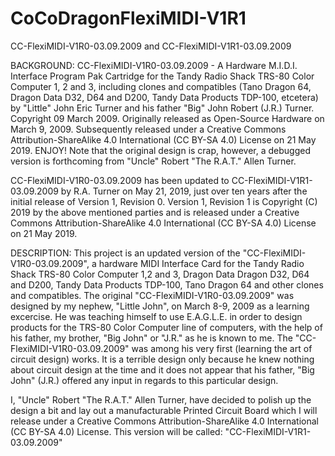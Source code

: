 # CoCoDragonFlexiMIDI-V1R1
CC-FlexiMIDI-V1R0-03.09.2009 and CC-FlexiMIDI-V1R1-03.09.2009

BACKGROUND:
CC-FlexiMIDI-V1R0-03.09.2009 - A Hardware M.I.D.I. Interface Program Pak Cartridge for the Tandy Radio Shack TRS-80 Color Computer 1, 2 and 3, including clones and compatibles (Tano Dragon 64, Dragon Data D32, D64 and D200, Tandy Data Products TDP-100, etcetera) by "Little" John Eric Turner and his father "Big" John Robert (J.R.) Turner. Copyright 09 March 2009. Originally released as Open-Source Hardware on March 9, 2009. Subsequently released under a Creative Commons Attribution-ShareAlike 4.0 International (CC BY-SA 4.0) License on 21 May 2019. ENJOY! Note that the original design is crap, however, a debugged version is forthcoming from "Uncle" Robert "The R.A.T." Allen Turner.

CC-FlexiMIDI-V1R0-03.09.2009 has been updated to CC-FlexiMIDI-V1R1-03.09.2009 by R.A. Turner on May 21, 2019, just over ten years after the initial release of Version 1, Revision 0. Version 1, Revision 1 is Copyright (C) 2019 by the above mentioned parties and is released under a Creative Commons Attribution-ShareAlike 4.0 International (CC BY-SA 4.0) License on 21 May 2019.

DESCRIPTION:
This project is an updated version of the "CC-FlexiMIDI-V1R0-03.09.2009", a hardware MIDI Interface Card for the Tandy Radio Shack TRS-80 Color Computer 1,2 and 3, Dragon Data Dragon D32, D64 and D200, Tandy Data Products TDP-100, Tano Dragon 64 and other clones and compatibles. The original "CC-FlexiMIDI-V1R0-03.09.2009" was designed by my nephew, "Little John", on March 8-9, 2009 as a learning excercise. He was teaching himself to use E.A.G.L.E. in order to design products for the TRS-80 Color Computer line of computers, with the help of his father, my brother, "Big John" or "J.R." as he is known to me. The "CC-FlexiMIDI-V1R0-03.09.2009" was among his very first (learning the art of circuit design) works. It is a terrible design only because he knew nothing about circuit design at the time and it does not appear that his father, "Big John" (J.R.) offered any input in regards to this particular design.

I, "Uncle" Robert "The R.A.T." Allen Turner, have decided to polish up the design a bit and lay out a manufacturable Printed Circuit Board which I will release under a Creative Commons Attribution-ShareAlike 4.0 International (CC BY-SA 4.0) License. This version will be called: "CC-FlexiMIDI-V1R1-03.09.2009"
